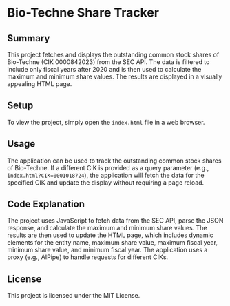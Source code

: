 # Bio-Techne Share Tracker
## Summary
This project fetches and displays the outstanding common stock shares of Bio-Techne (CIK 0000842023) from the SEC API. The data is filtered to include only fiscal years after 2020 and is then used to calculate the maximum and minimum share values. The results are displayed in a visually appealing HTML page.

## Setup
To view the project, simply open the `index.html` file in a web browser.

## Usage
The application can be used to track the outstanding common stock shares of Bio-Techne. If a different CIK is provided as a query parameter (e.g., `index.html?CIK=0001018724`), the application will fetch the data for the specified CIK and update the display without requiring a page reload.

## Code Explanation
The project uses JavaScript to fetch data from the SEC API, parse the JSON response, and calculate the maximum and minimum share values. The results are then used to update the HTML page, which includes dynamic elements for the entity name, maximum share value, maximum fiscal year, minimum share value, and minimum fiscal year. The application uses a proxy (e.g., AIPipe) to handle requests for different CIKs.

## License
This project is licensed under the MIT License.